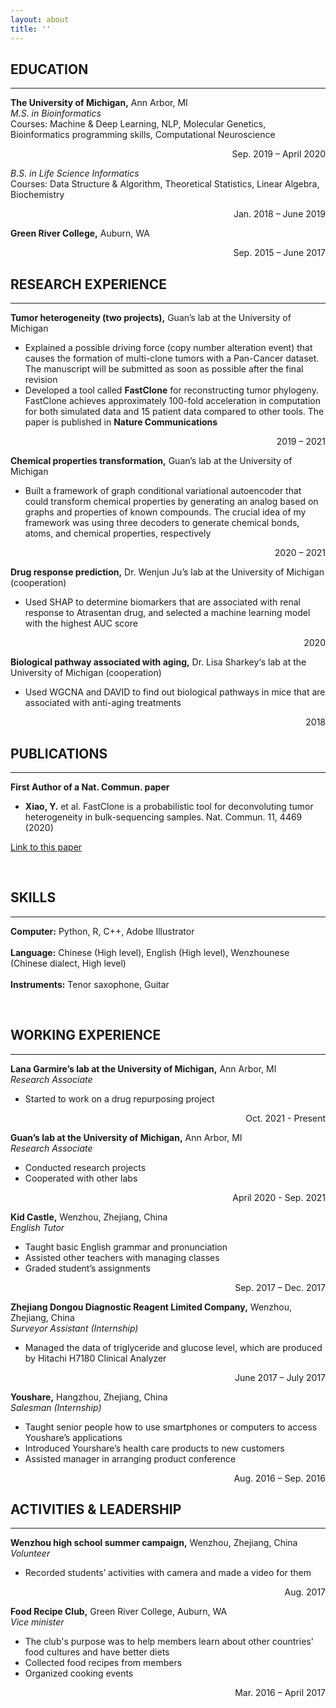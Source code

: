 ```yaml
---
layout: about
title: ''
---
```


## **EDUCATION** 
---
**The University of Michigan,** Ann Arbor, MI <br />
*M.S. in Bioinformatics* <br />
Courses: Machine & Deep Learning, NLP, Molecular Genetics, Bioinformatics programming skills, Computational Neuroscience
<p style='text-align: right;'> Sep. 2019 – April 2020 </p>

*B.S. in Life Science Informatics* <br />
Courses: Data Structure & Algorithm, Theoretical Statistics, Linear Algebra, Biochemistry
<p style='text-align: right;'> Jan. 2018 – June 2019 </p>

**Green River College,** Auburn, WA                                               
<p style='text-align: right;'> Sep. 2015 – June 2017 </p>


## **RESEARCH EXPERIENCE**
---
**Tumor heterogeneity (two projects),** Guan’s lab at the University of Michigan <br />
- Explained a possible driving force (copy number alteration event) that causes the formation of multi-clone tumors with a Pan-Cancer dataset. The manuscript will be submitted as soon as possible after the final revision
-	Developed a tool called **FastClone** for reconstructing tumor phylogeny. FastClone achieves approximately 100-fold acceleration in computation for both simulated data and 15 patient data compared to other tools. The paper is published in **Nature Communications**

<p style='text-align: right;'> 2019 – 2021 </p>

**Chemical properties transformation,** Guan’s lab at the University of Michigan <br />
- Built a framework of graph conditional variational autoencoder that could transform chemical properties by generating an analog based on graphs and properties of known compounds. The crucial idea of my framework was using three decoders to generate chemical bonds, atoms, and chemical properties, respectively
<p style='text-align: right;'> 2020 – 2021 </p>

**Drug response prediction,** Dr. Wenjun Ju’s lab at the University of Michigan (cooperation) <br />
- Used SHAP to determine biomarkers that are associated with renal response to Atrasentan drug, and selected a machine learning model with the highest AUC score
<p style='text-align: right;'> 2020 </p>

**Biological pathway associated with aging,** Dr. Lisa Sharkey‘s lab at the University of Michigan (cooperation) <br />
- Used WGCNA and DAVID to find out biological pathways in mice that are associated with anti-aging treatments
<p style='text-align: right;'> 2018 </p>


## **PUBLICATIONS**
---
**First Author of a Nat. Commun. paper** 
- **Xiao, Y.** et al. FastClone is a probabilistic tool for deconvoluting tumor heterogeneity in bulk-sequencing samples. Nat. Commun. 11, 4469 (2020)
<p><a href="https://www.nature.com/articles/s41467-020-18169-2">Link to this paper</a></p>
<br />

## **SKILLS** 
---
**Computer:** Python, R, C++, Adobe Illustrator <br />
<br />
**Language:** Chinese (High level), English (High level), Wenzhounese (Chinese dialect, High level) <br />
<br />
**Instruments:** Tenor saxophone, Guitar

<br />

## **WORKING EXPERIENCE**
---
**Lana Garmire’s lab at the University of Michigan,** Ann Arbor, MI <br />
*Research Associate*
- Started to work on a drug repurposing project               
<p style='text-align: right;'> Oct. 2021 - Present </p>

**Guan’s lab at the University of Michigan,** Ann Arbor, MI <br />
*Research Associate*
- Conducted research projects 
- Cooperated with other labs               
<p style='text-align: right;'> April 2020 - Sep. 2021 </p>

**Kid Castle,** Wenzhou, Zhejiang, China <br />
*English Tutor*
- Taught basic English grammar and pronunciation
- Assisted other teachers with managing classes  
- Graded student’s assignments                   
<p style='text-align: right;'> Sep. 2017 – Dec. 2017 </p>

**Zhejiang Dongou Diagnostic Reagent Limited Company,** Wenzhou, Zhejiang, China <br />
*Surveyor Assistant (Internship)*
- Managed the data of triglyceride and glucose level, which are produced by Hitachi H7180 Clinical Analyzer               
<p style='text-align: right;'> June 2017 – July 2017 </p>

**Youshare,** Hangzhou, Zhejiang, China <br />
*Salesman (Internship)*
- Taught senior people how to use smartphones or computers to access Youshare’s applications
- Introduced Yourshare’s health care products to new customers
- Assisted manager in arranging product conference                  
<p style='text-align: right;'> Aug. 2016 – Sep. 2016 </p>


## **ACTIVITIES & LEADERSHIP**
---
**Wenzhou high school summer campaign,** Wenzhou, Zhejiang, China <br />
*Volunteer*
- Recorded students’ activities with camera and made a video for them
<p style='text-align: right;'> Aug. 2017 </p>

**Food Recipe Club,** Green River College, Auburn, WA <br />
*Vice minister*
- The club's purpose was to help members learn about other countries' food cultures and have better diets
- Collected food recipes from members
- Organized cooking events 
<p style='text-align: right;'> Mar. 2016 – April 2017 </p>





